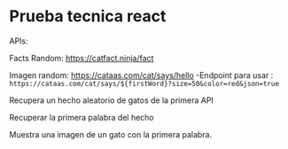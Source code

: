# Prueba tecnica react

APIs:

Facts Random: https://catfact.ninja/fact

Imagen random: https://cataas.com/cat/says/hello
-Endpoint para usar : `https://cataas.com/cat/says/${firstWord}?size=50&color=red&json=true`

Recupera un hecho aleatorio de gatos de la primera API

Recuperar la primera palabra del hecho

Muestra una imagen de un gato con la primera palabra.